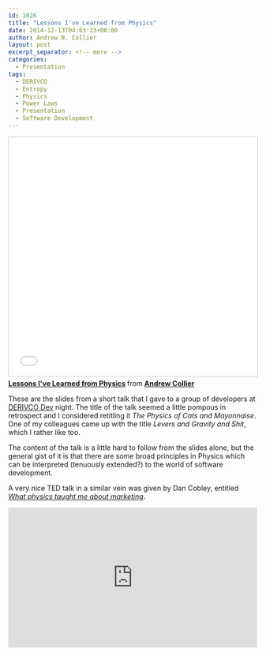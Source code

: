 ```yaml
---
id: 1026
title: "Lessons I've Learned from Physics"
date: 2014-12-13T04:03:23+00:00
author: Andrew B. Collier
layout: post
excerpt_separator: <!-- more -->
categories:
  - Presentation
tags:
  - DERIVCO
  - Entropy
  - Physics
  - Power Laws
  - Presentation
  - Software Development
---
```


<!-- more -->

<iframe src="//www.slideshare.net/slideshow/embed_code/key/fS3YAp43ihxMa3" width="595" height="485" frameborder="0" marginwidth="0" marginheight="0" scrolling="no" style="border:1px solid #CCC; border-width:1px; margin-bottom:5px; max-width: 100%;" allowfullscreen> </iframe> <div style="margin-bottom:5px"> <strong> <a href="//www.slideshare.net/andrewbcollier/lessons-fromphysics" title="Lessons I've Learned from Physics" target="_blank">Lessons I've Learned from Physics</a> </strong> from <strong><a target="_blank" href="https://www.slideshare.net/andrewbcollier">Andrew Collier</a></strong> </div>

These are the slides from a short talk that I gave to a group of developers at [DERIVCO Dev](http://www.derivcodev.com/) night. The title of the talk seemed a little pompous in retrospect and I considered retitling it _The Physics of Cats and Mayonnaise_. One of my colleagues came up with the title _Levers and Gravity and Shit_, which I rather like too.

The content of the talk is a little hard to follow from the slides alone, but the general gist of it is that there are some broad principles in Physics which can be interpreted (tenuously extended?) to the world of software development.

A very nice TED talk in a similar vein was given by Dan Cobley, entitled [_What physics taught me about marketing_](https://www.ted.com/talks/dan_cobley_what_physics_taught_me_about_marketing?language=en).

<div style="max-width:640"><div style="position:relative;height:0;padding-bottom:56.25%"><iframe src="https://embed.ted.com/talks/dan_cobley_what_physics_taught_me_about_marketing" width="640" height="360" style="position:absolute;left:0;top:0;width:100%;height:100%" frameborder="0" scrolling="no" allowfullscreen></iframe></div></div>